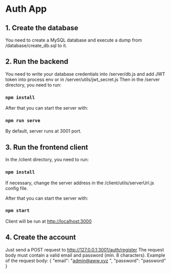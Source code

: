 #  Auth App

## 1. Create the database
You need to create a MySQL database and execute a dump from /database/create_db.sql to it.

## 2. Run the backend
You need to write your database credentials into /server/db.js and add JWT token into process env or in /server/utils/jwt_secret.js
Then in the /server directory, you need to run:
### `npm install`

After that you can start the server with:
### `npm run serve`

By default, server runs at 3001 port.

## 3. Run the frontend client
In the /client directory, you need to run:
### `npm install`
If necessary, change the server address in the /client/utils/serverUrl.js config file.

After that you can start the server with:
### `npm start`
Client will be run at [http://localhost:3000](http://localhost:3000)

## 4. Create the account
Just send a POST request to http://127.0.0.1:3001/auth/register
The request body must contain a valid email and password (min. 8 characters).
Example of the request body: { "email": "admin@aww.xyz ", "password": "password" }
